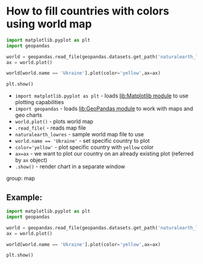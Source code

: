 # How to fill countries with colors using world map

```python
import matplotlib.pyplot as plt
import geopandas

world = geopandas.read_file(geopandas.datasets.get_path('naturalearth_lowres'))
ax = world.plot()

world[world.name == 'Ukraine'].plot(color='yellow',ax=ax)

plt.show()
```

- `import matplotlib.pyplot as plt` - loads [lib:Matplotlib module](python-matplotlib/how-to-install-matplotlib-python-lib-in-ubuntu-ubuntuversion) to use plotting capabilities
- `import geopandas` - loads [lib:GeoPandas module](/python-matplotlib/how-to-install-geopandas-module) to work with maps and geo charts
- `world.plot()` - plots world map
- `.read_file(` - reads map file
- `naturalearth_lowres` - sample world map file to use
- `world.name == 'Ukraine'` - set specific country to plot
- `color='yellow'` - plot specific country with `yellow` color
- `ax=ax` - we want to plot our country on an already existing plot (referred by `ax` object)
- `.show()` - render chart in a separate window

group: map

## Example: 
```python
import matplotlib.pyplot as plt
import geopandas

world = geopandas.read_file(geopandas.datasets.get_path('naturalearth_lowres'))
ax = world.plot()

world[world.name == 'Ukraine'].plot(color='yellow',ax=ax)

plt.show()
```

